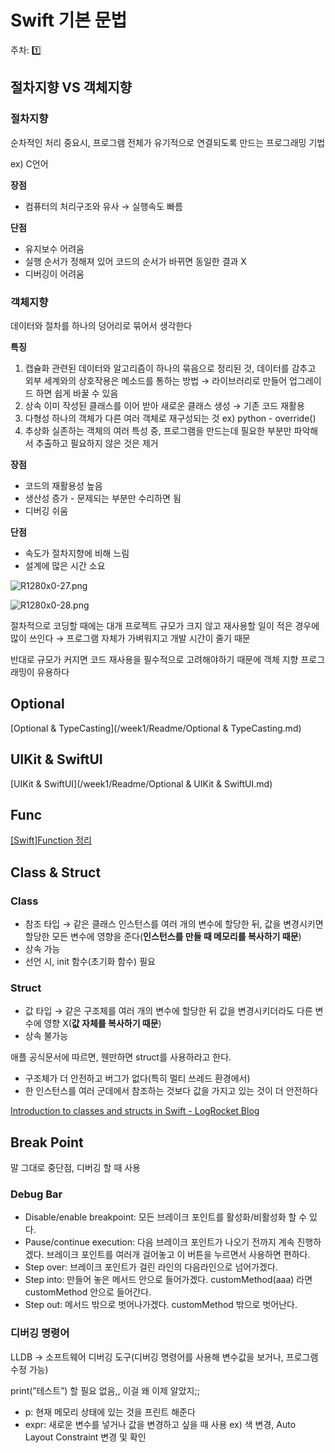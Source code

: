 # Swift 기본 문법

주차: 1️⃣

## 절차지향 VS 객체지향

### 절차지향

순차적인 처리 중요시, 프로그램 전체가 유기적으로 연결되도록 만드는 프로그래밍 기법

ex) C언어

**장점**

- 컴퓨터의 처리구조와 유사 → 실행속도 빠름

**단점**

- 유지보수 어려움
- 실행 순서가 정해져 있어 코드의 순서가 바뀌면 동일한 결과 X
- 디버깅이 어려움

### 객체지향

데이터와 절차를 하나의 덩어리로 묶어서 생각한다

**특징**

1. 캡슐화
관련된 데이터와 알고리즘이 하나의 묶음으로 정리된 것, 데이터를 감추고 외부 세계와의 상호작용은 메소드를 통하는 방법 → 라이브러리로 만들어 업그레이드 하면 쉽게 바꿀 수 있음
2. 상속
이미 작성된 클래스를 이어 받아 새로운 클래스 생성 → 기존 코드 재활용
3. 다형성
하나의 객체가 다른 여러 객체로 재구성되는 것
ex) python - override()
4. 추상화
실존하는 객체의 여러 특성 중, 프로그램을 만드는데 필요한 부분만 파악해서 추출하고 필요하지 않은 것은 제거

**장점**

- 코드의 재활용성 높음
- 생산성 증가 - 문제되는 부분만 수리하면 됨
- 디버깅 쉬움

**단점**

- 속도가 절차지향에 비해 느림
- 설계에 많은 시간 소요

![R1280x0-27.png](Swift%20%E1%84%80%E1%85%B5%E1%84%87%E1%85%A9%20bd00f/R1280x0-27.png)

![R1280x0-28.png](Swift%20%E1%84%80%E1%85%B5%E1%84%87%E1%85%A9%20bd00f/R1280x0-28.png)

절차적으로 코딩할 때에는 대개 프로젝트 규모가 크지 않고 재사용할 일이 적은 경우에 많이 쓰인다 → 프로그램 자체가 가벼워지고 개발 시간이 줄기 때문

반대로 규모가 커지면 코드 재사용을 필수적으로 고려해야하기 때문에 객체 지향 프로그래밍이 유용하다

## Optional

[Optional & TypeCasting](/week1/Readme/Optional & TypeCasting.md)

## UIKit & SwiftUI

[UIKit & SwiftUI](/week1/Readme/Optional & UIKit & SwiftUI.md)

## Func

[[Swift]Function 정리](http://minsone.github.io/mac/ios/swift-function-summary)

## Class & Struct

### Class

- 참조 타입 → 같은 클래스 인스턴스를 여러 개의 변수에 할당한 뒤, 값을 변경시키면 할당한 모든 변수에 영향을 준다(**인스턴스를 만들 때 메모리를 복사하기 때문**)
- 상속 가능
- 선언 시, init 함수(초기화 함수) 필요

### Struct

- 값 타입 → 같은 구조체를 여러 개의 변수에 할당한 뒤 값을 변경시키더라도 다른 변수에 영향 X(**값 자체를 복사하기 때문**)
- 상속 불가능

애플 공식문서에 따르면, 웬만하면 struct를 사용하라고 한다.

- 구조체가 더 안전하고 버그가 없다(특히 멀티 쓰레드 환경에서)
- 한 인스턴스를 여러 군데에서 참조하는 것보다 값을 가지고 있는 것이 더 안전하다

[Introduction to classes and structs in Swift - LogRocket Blog](https://blog.logrocket.com/introduction-to-classes-and-structs-in-swift/)

## Break Point

말 그대로 중단점, 디버깅 할 때 사용

### Debug Bar

- Disable/enable breakpoint: 모든 브레이크 포인트를 활성화/비활성화 할 수 있다.
- Pause/continue execution: 다음 브레이크 포인트가 나오기 전까지 계속 진행하겠다. 브레이크 포인트를 여러개 걸어놓고 이 버튼을 누르면서 사용하면 편하다.
- Step over: 브레이크 포인트가 걸린 라인의 다음라인으로 넘어가겠다.
- Step into: 만들어 놓은 메서드 안으로 들어가겠다. customMethod(aaa) 라면 customMethod 안으로 들어간다.
- Step out: 메서드 밖으로 벗어나가겠다. customMethod 밖으로 벗어난다.

### 디버깅 명령어

LLDB → 소프트웨어 디버깅 도구(디버깅 명령어를 사용해 변수값을 보거나, 프로그램 수정 가능)

print(”테스트”) 할 필요 없음,, 이걸 왜 이제 알았지;;

- p: 현재 메모리 상태에 있는 것을 프린트 해준다
- expr: 새로운 변수를 넣거나 값을 변경하고 싶을 때 사용
ex) 색 변경, Auto Layout Constraint 변경 및 확인